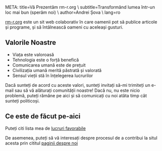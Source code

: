 META: title=Vă Prezentăm rm-r.org \\
      subtitle=Transformând lumea într-un loc mai bun (sperăm noi) \\
      author=Andrei Șova \\
      lang=ro
      
[rm-r.org](https://rm-r.org/ro) este un sit web colaborativ în care oamenii pot
să publice articole și programe, și să întâlnească oameni cu aceleași gusturi.

## Valorile Noastre

- Viața este valoroasă
- Tehnologia este o forță benefică
- Comunicarea umană este de prețuit
- Civilizația umană merită păstrată și valorată
- Sensul vieții stă în înțelegerea lucrurilor

Dacă sunteți de acord cu aceste valori, sunteți invitați să-mi trimiteți un
e-mail sau să vă alăturați comunității noastre! Dacă nu, nu este nicio
problemă, puteți rămâne pe aici și să comunicați cu noi atâta timp cât
sunteți politicoși.

## Ce este de făcut pe-aici

Puteți citi lista mea de [lucruri favorabile](/ro/favorabile/index.html)

De asemenea, puteți să vă interesați despre procesul de a contribui la situl
acesta prin cititul [paginii despre noi](/ro/detalii.html)

